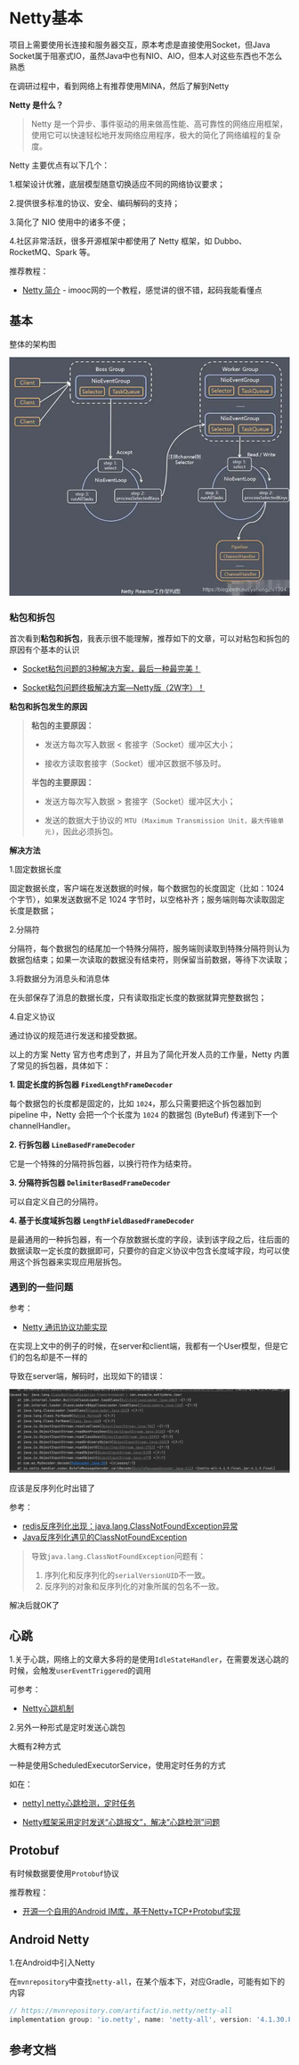 # Netty基本

项目上需要使用长连接和服务器交互，原本考虑是直接使用Socket，但Java Socket属于阻塞式IO，虽然Java中也有NIO、AIO，但本人对这些东西也不怎么熟悉

在调研过程中，看到网络上有推荐使用MINA，然后了解到Netty

**Netty 是什么？**

> Netty 是一个异步、事件驱动的用来做高性能、高可靠性的网络应用框架，使用它可以快速轻松地开发网络应用程序，极大的简化了网络编程的复杂度。

Netty 主要优点有以下几个：

1.框架设计优雅，底层模型随意切换适应不同的网络协议要求；

2.提供很多标准的协议、安全、编码解码的支持；

3.简化了 NIO 使用中的诸多不便；

4.社区非常活跃，很多开源框架中都使用了 Netty 框架，如 Dubbo、RocketMQ、Spark 等。



推荐教程：

+ [Netty 简介](http://www.imooc.com/wiki/nettylesson/netty01.html) - imooc网的一个教程，感觉讲的很不错，起码我能看懂点





## 基本

整体的架构图

![028](https://github.com/winfredzen/Android-Basic/blob/master/网络/images/028.png)





### 粘包和拆包

首次看到**粘包和拆包**，我表示很不能理解，推荐如下的文章，可以对粘包和拆包的原因有个基本的认识

+ [Socket粘包问题的3种解决方案，最后一种最完美！](https://www.cnblogs.com/vipstone/p/14239160.html)

+ [Socket粘包问题终极解决方案—Netty版（2W字）！](https://www.cnblogs.com/vipstone/p/14270296.html)

**粘包和拆包发生的原因**

> **粘包的主要原因：**
>
> + 发送方每次写入数据 < 套接字（Socket）缓冲区大小；
>
> + 接收方读取套接字（Socket）缓冲区数据不够及时。
>
> **半包的主要原因：**
>
> + 发送方每次写入数据 > 套接字（Socket）缓冲区大小；
>
> + 发送的数据大于协议的 `MTU (Maximum Transmission Unit，最大传输单元)`，因此必须拆包。



**解决方法**

1.固定数据长度

固定数据长度，客户端在发送数据的时候，每个数据包的长度固定（比如：1024 个字节），如果发送数据不足 1024 字节时，以空格补齐；服务端则每次读取固定长度是数据；

2.分隔符

分隔符，每个数据包的结尾加一个特殊分隔符，服务端则读取到特殊分隔符则认为数据包结束；如果一次读取的数据没有结束符，则保留当前数据，等待下次读取；

3.将数据分为消息头和消息体

在头部保存了消息的数据长度，只有读取指定长度的数据就算完整数据包；

4.自定义协议

通过协议的规范进行发送和接受数据。



以上的方案 Netty 官方也考虑到了，并且为了简化开发人员的工作量，Netty 内置了常见的拆包器，具体如下：

**1. 固定长度的拆包器 `FixedLengthFrameDecoder`**

每个数据包的长度都是固定的，比如 `1024`，那么只需要把这个拆包器加到 pipeline 中，Netty 会把一个个长度为 `1024` 的数据包 (ByteBuf) 传递到下一个 channelHandler。

**2. 行拆包器 `LineBasedFrameDecoder`**

它是一个特殊的分隔符拆包器，以换行符作为结束符。

**3. 分隔符拆包器 `DelimiterBasedFrameDecoder`**

可以自定义自己的分隔符。

**4. 基于长度域拆包器 `LengthFieldBasedFrameDecoder`**

是最通用的一种拆包器，有一个存放数据长度的字段，读到该字段之后，往后面的数据读取一定长度的数据即可，只要你的自定义协议中包含长度域字段，均可以使用这个拆包器来实现应用层拆包。





### 遇到的一些问题

参考：

+ [Netty 通讯协议功能实现](http://www.imooc.com/wiki/nettylesson/netty23.html)



在实现上文中的例子的时候，在server和client端，我都有一个User模型，但是它们的包名却是不一样的

导致在server端，解码时，出现如下的错误：

![027](https://github.com/winfredzen/Android-Basic/blob/master/网络/images/027.png)

应该是反序列化时出错了

参考：

+ [redis反序列化出现：java.lang.ClassNotFoundException异常](https://blog.csdn.net/linzhiqiang0316/article/details/102692424/)
+ [Java反序列化遇见的ClassNotFoundException](https://blog.csdn.net/liuji0517/article/details/105900570)

> 导致`java.lang.ClassNotFoundException`问题有：
>
> 1. 序列化和反序列化的`serialVersionUID`不一致。
> 2. 反序列的对象和反序列化的对象所属的包名不一致。

解决后就OK了



## 心跳

1.关于心跳，网络上的文章大多将的是使用`IdleStateHandler`，在需要发送心跳的时候，会触发`userEventTriggered`的调用

可参考：

+ [Netty心跳机制](https://www.cnblogs.com/linjiqin/p/10121561.html)

2.另外一种形式是定时发送心跳包

大概有2种方式

一种是使用ScheduledExecutorService，使用定时任务的方式

如在：

+ [netty\] netty心跳检测，定时任务](https://www.cnblogs.com/wxxujian/p/12699099.html)

+ [Netty框架采用定时发送“心跳报文”，解决“心跳检测”问题](https://zhuanlan.zhihu.com/p/38320072)



## Protobuf

有时候数据要使用`Protobuf`协议

推荐教程：

+ [开源一个自用的Android IM库，基于Netty+TCP+Protobuf实现](https://juejin.cn/post/6844903815846559757#heading-14)





## Android Netty

1.在Android中引入Netty

在`mvnrepository`中查找`netty-all`，在某个版本下，对应Gradle，可能有如下的内容

```groovy
// https://mvnrepository.com/artifact/io.netty/netty-all
implementation group: 'io.netty', name: 'netty-all', version: '4.1.30.Final'
```





## 参考文档

























